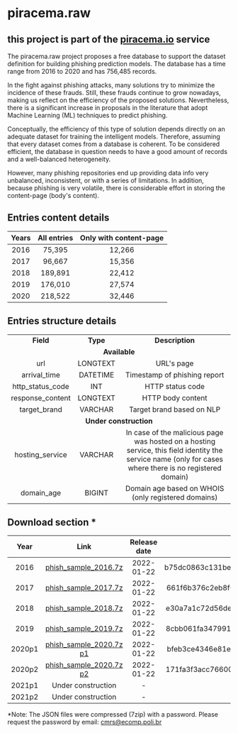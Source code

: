 # piracema.raw
## this project is part of the [piracema.io](https://piracema.io) service
The piracema.raw project proposes a free database to support the dataset definition for building phishing prediction models. The database has a time range from 2016 to 2020 and has 756,485 records.

In the fight against phishing attacks, many solutions try to minimize the incidence of these frauds. Still, these frauds continue to grow nowadays, making us reflect on the efficiency of the proposed solutions. Nevertheless, there is a significant increase in proposals in the literature that adopt Machine Learning (ML) techniques to predict phishing. 

Conceptually, the efficiency of this type of solution depends directly on an adequate dataset for training the intelligent models. Therefore, assuming that every dataset comes from a database is coherent. To be considered efficient, the database in question needs to have a good amount of records and a well-balanced heterogeneity.

However, many phishing repositories end up providing data info very unbalanced, inconsistent, or with a series of limitations. In addition, because phishing is very volatile, there is considerable effort in storing the content-page (body's content).


## Entries content details
|  Years  |   All entries   | Only with content-page |
|  :---:  |      :---:      |          :---:         |
|  2016   |      75,395     |         12,266         |
|  2017   |      96,667     |         15,356         |
|  2018   |     189,891     |         22,412         |
|  2019   |     176,010     |         27,574         |
|  2020   |     218,522     |         32,446         |

## Entries structure details
<table>
  <tr>
    <td align="center"><b>Field</b></td>
    <td align="center"><b>Type</b></td>
    <td align="center"><b>Description</b></td>
  </tr>
  <tr>
    <td colspan="3" align="center"><b>Available</b></td>
  </tr>
  <tr>
    <td align="center">url</td>
    <td align="center">LONGTEXT</td>
    <td align="center">URL's page</td>
  </tr>
  <tr>
    <td align="center">arrival_time</td>
    <td align="center">DATETIME</td>
    <td align="center">Timestamp of phishing report</td>
  </tr>    
  <tr>
    <td align="center">http_status_code</td>
    <td align="center">INT</td>
    <td align="center">HTTP status code</td>
  </tr>
  <tr>
    <td align="center">response_content</td>
    <td align="center">LONGTEXT</td>
    <td align="center">HTTP body content</td>
  </tr>
  <tr>
    <td align="center">target_brand</td>
    <td align="center">VARCHAR</td>
    <td align="center">Target brand based on NLP</td>
  </tr>
  <tr>
    <td colspan="3" align="center"><b>Under construction</b></td>
  </tr>  
  <tr>
    <td align="center">hosting_service</td>
    <td align="center">VARCHAR</td>
    <td align="center">In case of the malicious page was hosted on a hosting service, this field identity the service name (only for cases where there is no registered domain)</td>
  </tr>
  <tr>
    <td align="center">domain_age</td>
    <td align="center">BIGINT</td>
    <td align="center">Domain age based on WHOIS (only registered domains)</td>
  </tr>
</table>

## Download section *
|  Year   |    Link   |  Release date | SHA256 file checksum |
|  :---:  |   :---:   |     :---:     | :---: |
|  2016   |  [phish_sample_2016.7z](https://github.com/cmrevoredo/piracema.raw/blob/main/phish_sample_2016.7z) |  2022-01-22  | b75dc0863c131be34097271b5910b7140a088654760f93dbd0e8fce6ad0042f1 |
|  2017   |  [phish_sample_2017.7z](https://github.com/cmrevoredo/piracema.raw/blob/main/phish_sample_2017.7z) |  2022-01-22  | 661f6b376c2eb8f00c2556defe26f2c4d72104c910abd507e719d4943cac70ed |
|  2018   |  [phish_sample_2018.7z](https://github.com/cmrevoredo/piracema.raw/blob/main/phish_sample_2018.7z) |  2022-01-22  | e30a7a1c72d56de5916d36400ab9482c2826ec082a6fc025f74725a4fcc06a05 |
|  2019   |  [phish_sample_2019.7z](https://github.com/cmrevoredo/piracema.raw/blob/main/phish_sample_2019.7z) |  2022-01-22  | 8cbb061fa347991ff33b25b08399614418dae884ae78d712778850eefa7a4b00 |
|  2020p1 |  [phish_sample_2020.7z p1](https://github.com/cmrevoredo/piracema.raw/blob/main/phish_sample_2020.7z.001) |  2022-01-22  | bfeb3ce4346e81e04e4d4fd5cf94beb49cf2922ee58db405cd9a2463e16754d4 |
|  2020p2 |  [phish_sample_2020.7z p2](https://github.com/cmrevoredo/piracema.raw/blob/main/phish_sample_2020.7z.002) |  2022-01-22  | 171fa3f3acc766001b4100f2ea7916974504692e4eb8e47964c30bfad355d641 |
|  2021p1 |  Under construction |  -  | - |
|  2021p2 |  Under construction |  -  | - |

*Note: The JSON files were compressed (7zip) with a password. Please request the password by email: cmrs@ecomp.poli.br



